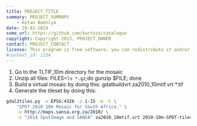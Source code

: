 ```yaml
---
title: PROJECT_TITLE
summary: PROJECT_SUMMARY
    - Ketan Bamniya
date: 28-03-2024
some_url: https://github.com/kartoza/catalogue
copyright: Copyright 2023, PROJECT_OWNER
contact: PROJECT_CONTACT
license: This program is free software; you can redistribute it and/or modify it under the terms of the GNU Affero General Public License as published by the Free Software Foundation; either version 3 of the License, or (at your option) any later version.
#context_id: 1234
---
```


1. Go to the TLTIF_10m directory for the mosaic
2. Unzip all files: FILES=`ls *.gz`;do gunzip $FILE; done
3. Build a virtual mosaic by doing this: gdalbuildvrt za2010_10mtif.vrt *.tif
4. Generate the tileset by doing this:


```bash
gdal2tiles.py -s EPSG:4326 -z 1-15 -e -t \
    "SPOT 2010 10m Mosaic for South Africa." \
    -u http://maps.sansa.org.za/2010/ \
    -c "2014 SpotImage and SANSA" za2010_10mtif.vrt 2010-10m-SPOT-tiles
```
